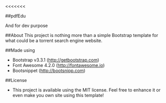 <<<<<<<

##pdfEdu

And for dev purpose

##About
This project is nothing more than a simple Bootstrap template for what could be a torrent search engine website. 



##Made using
* Bootstrap v3.3.1 (http://getbootstrap.com)
* Font Awesome 4.2.0 (http://fontawesome.io)
* Bootsnippet (http://bootsnipp.com)

##License
* This project is available using the MIT license. Feel free to enhance it or even make you own site using this template!

>>>>>>> 
